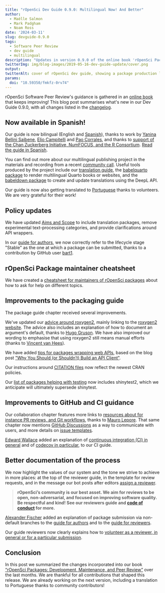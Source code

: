```yaml
---
title: "rOpenSci Dev Guide 0.9.0: Multilingual Now! And Better"
author:
  - Maëlle Salmon
  - Mark Padgham
  - Noam Ross
date: '2024-03-11'
slug: devguide-0.9.0
tags:
  - Software Peer Review
  - dev guide
  - multilingual
description: "Updates in version 0.9.0 of the online book 'rOpenSci Packages: Development, Maintenance, and Peer Review'"
twitterImg: img/blog-images/2019-05-16-dev-guide-update/cover.png
output: 
twitterAlt: cover of rOpenSci dev guide, showing a package production line with small humans discussing, examining and promoting packages
params:
  doi: "10.59350/fmkfz-0rv74"
---
```


rOpenSci Software Peer Review's guidance is gathered in an [online book](https://devguide.ropensci.org/booknews) that keeps improving!
This blog post summarises what's new in our Dev Guide 0.9.0, with all changes listed in the [changelog](https://devguide.ropensci.org/booknews.html).

## Now available in Spanish!

Our guide is now bilingual (English and [Spanish](https://devguide.ropensci.org/es/index.es.html)), thanks to work by [Yanina Bellini Saibene](/author/yanina-bellini-saibene/), [Elio Campitelli](/author/elio-campitelli/) and [Pao Corrales](/author/pao-corrales/), and thanks to [support of the Chan Zuckerberg Initiative, NumFOCUS, and the R Consortium](/blog/2023/01/12/multilingual-publishing-en/).
[Read the guide in Spanish](https://devguide.ropensci.org/es/index.es.html).

You can find out more about our multilingual publishing project in the materials and recording from a recent [community call](/commcalls/nov2023-multilingual/).
Useful tools produced by the project include our [translation guide](https://translationguide.ropensci.org/), the [babelquarto package](https://docs.ropensci.org/babelquarto/) to render multilingual Quarto books or websites, and the [babeldown package](https://docs.ropensci.org/babeldown/) to create and update translations using the DeepL API.

Our guide is now also getting translated to [Portuguese](https://ropensci.org/blog/2023/10/20/news-october-2023/#help-us-translate-our-dev-guide-to-portuguese) thanks to volunteers.
We are very grateful for their work!

## Policy updates

We have updated [Aims and Scope](https://devguide.ropensci.org/softwarereview_policies#package-categories) to include translation packages, remove experimental text-processing categories, and provide clarifications around API wrappers.

In our [guide for authors](https://devguide.ropensci.org/softwarereview_author), we now correctly refer to the lifecycle stage "Stable" as the one at which a package can be submitted, thanks to a contribution by GitHub user [bart1](https://github.com/bart1).

## rOpenSci Package maintainer cheatsheet

We have created a [cheatsheet for maintainers of rOpenSci packages](https://devguide.ropensci.org/maintenance_cheatsheet) about how to ask for help on different topics.

## Improvements to the packaging guide

The package guide chapter received several improvements.

We've updated our [advice around roxygen2](https://devguide.ropensci.org/pkg_building#roxygen-2-use), mainly linking to the [roxygen2 website](https://roxygen2.r-lib.org/). 
The advice also includes an explanation of how to document an argument's default, thanks to [Hugo Gruson](https://github.com/bisaloo).
We have also improved our wording to emphasise that using roxygen2 still means manual efforts (thanks to [Vincent van Hees](https://github.com/vincentvanhees)).

We have added [tips for packages wrapping web APIs](https://devguide.ropensci.org/pkg_building#packages-wrapping-web-resources-api-clients), based on the blog post ["Why You Should (or Shouldn’t) Build an API Client"](/blog/2022/06/16/publicize-api-client-yes-no/).

Our instructions around [CITATION files](https://devguide.ropensci.org/pkg_building#citation-file) now reflect the newest CRAN policies.

Our [list of packages helping with testing](https://devguide.ropensci.org/pkg_building#testing) now includes shinytest2, which we anticipate will ultimately supersede shinytest.


## Improvements to GitHub and CI guidance
 
Our collaboration chapter features more links to [resources about for instance PR reviews, and Git workflows](https://devguide.ropensci.org/maintenance_collaboration#git-workflow), thanks to [Mauro Lepore](https://github.com/maurolepore).
That same chapter now mentions [GitHub Discussions](https://devguide.ropensci.org/maintenance_collaboration#communication-with-users) as a way to communicate with users, and more details on [issue templates](https://devguide.ropensci.org/maintenance_collaboration#issue-templates).

[Edward Wallace](https://github.com/ewallace) added an explanation of [continuous integration (CI) in general](https://devguide.ropensci.org/pkg_ci#what-is-continuous-integration-ci) and of [codecov in particular](https://devguide.ropensci.org/pkg_ci#coverage), to our CI guide.

## Better documentation of the process

We now highlight the values of our system and the tone we strive to achieve in more places: at the top of the reviewer guide, in the template for review requests, and in the message our bot posts after editors [assign a reviewer](https://github.com/ropensci-org/buffy/pull/77/files).

> **rOpenSci’s community is our best asset. 
We aim for reviews to be open, non-adversarial, and focused on improving software quality. 
Be respectful and kind! 
See our reviewers guide and [code of conduct](https://ropensci.org/code-of-conduct/) for more.**

[Alexander Fischer](https://github.com/s3alfisc/) added an explanation of package submission via non-default branches to the [guide for authors](https://devguide.ropensci.org/softwarereview_author) and to the  [guide for reviewers](https://devguide.ropensci.org/softwarereview_reviewer#general-guidelines).

Our guide reviewers now clearly explains how to [volunteer as a reviewer, in general or for a particular submission](https://devguide.ropensci.org/softwarereview_reviewer#volunteering-as-a-reviewer).

## Conclusion

In this post we summarized the changes incorporated into our book [“rOpenSci Packages: Development, Maintenance, and Peer Review”](https://devguide.ropensci.org) over the last months.
We are thankful for all contributions that shaped this release. 
We are already working on the next version, including a translation to Portuguese thanks to community contributors!
